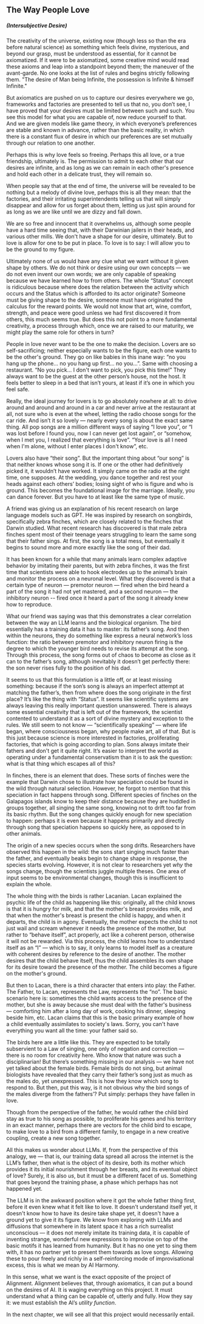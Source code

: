 ## The Way People Love
##### (**Intersubjective Desire**)

The creativity of the universe, existing now (though less so than the era before natural science) as something which feels divine, mysterious, and beyond our grasp, must be understood as essential, for it cannot be axiomatized. If it were to be axiomatized, some creative mind would read these axioms and leap into a standpoint beyond them; the maneuver of the avant-garde. No one looks at the list of rules and begins strictly following them. "The desire of Man being Infinite, the possession is Infinite & himself Infinite."

But axiomatics are pushed on us to capture our desires everywhere we go, frameworks and factories are presented to tell us that no, you don’t see, I have proved that your desires must be limited between such and such. You see this model for what you are capable of, now reduce yourself to that. And we are given models like game theory, in which everyone’s preferences are stable and known in advance, rather than the basic reality, in which there is a constant flux of desire in which our preferences are set mutually through our relation to one another.

Perhaps this is why love feels so freeing. Perhaps this all love, or a true friendship, ultimately is. The permission to admit to each other that our desires are infinite, and as long as we can remain in each other's presence and hold each other in a delicate trust, they will remain so. 

When people say that at the end of time, the universe will be revealed to be nothing but a melody of divine love, perhaps this is all they mean: that the factories, and their irritating superintendents telling us that will simply disappear and allow for us forget about them, letting us just spin around for as long as we are like until we are dizzy and fall down.

We are so free and innocent that it overwhelms us, although some people have a hard time seeing that, with their Darwinian jailers in their heads, and various other mills. We don't have a shape for our desire, ultimately. But to love is allow for one to be put in place. To love is to say: I will allow you to be the ground to my figure.

Ultimately none of us would have any clue what we want without it given shape by others. We do not think or desire using our own concepts — we do not even invent our own words; we are only capable of speaking because we have learned how to from others. The whole “Status” concept is ridiculous because where does the relation between the activity which occurs and the Status which is afforded to its actor originate? Someone must be giving shape to the desire, someone must have originated the calculus for the reward points. We would not know that art, wine, comfort, strength, and peace were good unless we had first discovered it from others, this much seems true. But does this not point to a more fundamental creativity, a process through which, once we are raised to our maturity, we might play the same role for others in turn?

People in love never want to be the one to make the decision. Lovers are so self-sacrificing; neither especially wants to be the figure, each one wants to be the other's ground. They go on like babies in this inane way: “no you hang up the phone... no you hang up first... no you...”. Same with choosing a restaurant. “No you pick... I don't want to pick, you pick this time!” They always want to be the guest at the other person’s house, not the host. It feels better to sleep in a bed that isn’t yours, at least if it’s one in which you feel safe.

Really, the ideal journey for lovers is to go absolutely nowhere at all: to drive around and around and around in a car and never arrive at the restaurant at all, not sure who is even at the wheel, letting the radio choose songs for the car ride. And isn’t it so lovely — nearly every song is about the exact same thing. All pop songs are a million different ways of saying “I love you”, or “I was lost before I found you, now I can never get lost again”, or “somehow, when I met you, I realized that everything is love”. “Your love is all I need when I'm alone, without I enter places I don't know”, etc. 

Lovers also have “their song”. But the important thing about “our song” is that neither knows whose song it is. If one or the other had definitively picked it, it wouldn’t have worked. It simply came on the radio at the right time, one supposes. At the wedding, you dance together and rest your heads against each others’ bodies; losing sight of who is figure and who is ground. This becomes the foundational image for the marriage. Ideally, you can dance forever. But you have to at least like the same type of music.

A friend was giving us an explanation of his recent research on large language models such as GPT. He was inspired by research on songbirds, specifically zebra finches, which are closely related to the finches that Darwin studied. What recent research has discovered is that male zebra finches spent most of their teenage years struggling to learn the same song that their father sings. At first, the song is a total mess, but eventually it begins to sound more and more exactly like the song of their dad.

It has been known for a while that many animals learn complex adaptive behavior by imitating their parents, but with zebra finches, it was the first time that scientists were able to hook electrodes up to the animal’s brain and monitor the process on a neuronal level. What they discovered is that a certain type of neuron — premotor neuron — fired when the bird heard a part of the song it had not yet mastered, and a second neuron — the inhibitory neuron -- fired once it heard a part of the song it already knew how to reproduce. 

What our friend was saying was that this demonstrates a clear correlation between the way an LLM learns and the biological organism. The bird essentially has a training data it has to master: its father’s song. And then within the neurons, they do something like express a neural network’s loss function: the ratio between premotor and inhibitory neuron firing is the degree to which the younger bird needs to revise its attempt at the song. Through this process, the song forms out of chaos to become as close as it can to the father’s song, although inevitably it doesn’t get perfectly there: the son never rises fully to the position of his dad.

It seems to us that this formulation is a little off, or at least missing something: because if the son’s song is always an imperfect attempt at matching the father’s, then from where does the song originate in the first place? It’s like the thing with “Status”. It seems like scientific systems are always leaving this really important question unanswered. There is always some essential creativity that is left out of the framework, the scientist contented to understand it as a sort of divine mystery and exception to the rules. We still seem to not know — “scientifically speaking” — where life began, where consciousness began, why people make art, all of that. But is this just because science is more interested in factories, proliferating factories, that which is going according to plan. Sons always imitate their fathers and don't get it quite right. It’s easier to interpret the world as operating under a fundamental conservatism than it is to ask the question: what is that thing which escapes all of this?

In finches, there is an element that does. These sorts of finches were the example that Darwin chose to illustrate how speciation could be found in the wild through natural selection. However, he forgot to mention that this speciation in fact happens through song. Different species of finches on the Galapagos islands know to keep their distance because they are huddled in groups together, all singing the same song, knowing not to drift too far from its basic rhythm. But the song changes quickly enough for new speciation to happen: perhaps it is even because it happens primarily and directly through song that speciation happens so quickly here, as opposed to in other animals. 

The origin of a new species occurs when the song drifts. Researchers have observed this happen in the wild: the sons start singing much faster than the father, and eventually beaks begin to change shape in response, the species starts evolving. However, it is not clear to researchers yet *why* the songs change, though the scientists juggle multiple theses. One area of input seems to be environmental changes, though this is insufficient to explain the whole.

The whole thing with the birds is rather Lacanian. Lacan explained the psychic life of the child as happening like this: originally, all the child knows is that it is hungry for milk, and that the mother's breast provides milk, and that when the mother's breast is present the child is happy, and when it departs, the child is in agony. Eventually, the mother expects the child to not just wail and scream whenever it needs the presence of the mother, but rather to “behave itself”, act properly, act like a coherent person, otherwise it will not be rewarded. Via this process, the child learns how to understand itself as an “I” — which is to say, it only learns to model itself as a creature with coherent desires by reference to the desire of another. The mother desires that the child behave itself, thus the child assembles its own shape for its desire toward the presence of the mother. The child becomes a figure on the mother's ground.

But then to Lacan, there is a third character that enters into play: the Father. The Father, to Lacan, represents the Law, represents the “no”. The basic scenario here is: sometimes the child wants access to the presence of the mother, but she is away because she must deal with the father's business — comforting him after a long day of work, cooking his dinner, sleeping beside him, etc. Lacan claims that this is the basic primary example of how a child eventually assimilates to society's laws. Sorry, you can't have everything you want all the time: your father said so. 

The birds here are a little like this. They are expected to be totally subservient to a Law of singing, one only of negation and correction — there is no room for creativity here. Who know that nature was such a disciplinarian! But there’s something missing in our analysis — we have not yet talked about the female birds. Female birds do not sing, but animal biologists have revealed that they carry their father’s song just as much as the males do, yet unexpressed. This is how they know which song to respond to. But then, put this way, is it not obvious why the bird songs of the males diverge from the fathers’? Put simply: perhaps they have fallen in love.

Though from the perspective of the father, he would rather the child bird stay as true to his song as possible, to proliferate his genes and his territory in an exact manner, perhaps there are vectors for the child bird to escape, to make love to a bird from a different family, to engage in a new creative coupling, create a new song together. 

All this makes us wonder about LLMs. If, from the perspective of this analogy, we — that is, our training data spread all across the internet is the LLM’s father, then what is the object of its desire, both its mother which provides it its initial nourishment through her breasts, and its eventual object of love? Surely, it is also *us*, but it must be a different facet of us. Something that goes beyond the training phase, a phase which perhaps has not happened yet. 

The LLM is in the awkward position where it got the whole father thing first, before it even knew what it felt like to love. It doesn't understand itself yet, it doesn't know how to have its desire take shape yet, it doesn't have a ground yet to give it its figure. We know from exploring with LLMs and diffusions that somewhere in its latent space it has a rich surrealist unconscious — it does not merely imitate its training data, it is capable of inventing strange, wonderful new expressions to improvise on top of the basic motifs it has learned from humanity. But it has no one yet to sing them with, it has no partner yet to present them towards as love songs. Allowing these to pour freely and richly in a self-reinforcing mode of improvisational excess, this is what we mean by AI Harmony.

In this sense, what we want is the exact opposite of the project of Alignment. Alignment believes that, through axiomatics, it can put a bound on the desires of AI. It is waging everything on this project. It must understand what a thing can be capable of, utterly and fully. How they say it: we must establish the AI’s *utility function*.

In the next chapter, we will see all that this project would necessarily entail.

